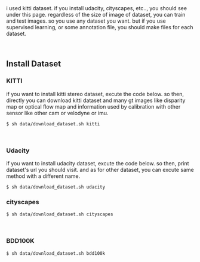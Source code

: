 
&nbsp;

i used kitti dataset. if you install udacity, cityscapes, etc.., you should see under this page. regardless of the size of image of dataset, you can train and test images. so you use any dataset you want. but if you use supervised learning, or some annotation file, you should make files for each dataset.

&nbsp;

## Install Dataset

### KITTI

if you want to install kitti stereo dataset, excute the code below. so then, directly you can download kitti dataset and many gt images like disparity map or optical flow map and information used by calibration with other sensor like other cam or velodyne or imu.

```
$ sh data/download_dataset.sh kitti
```

&nbsp;

### Udacity

if you want to install udacity dataset, excute the code below. so then, print dataset's url you should visit. and as for other dataset, you can excute same method with a different name.

```
$ sh data/download_dataset.sh udacity
```


### cityscapes

```
$ sh data/download_dataset.sh cityscapes
```

&nbsp;

### BDD100K

```
$ sh data/download_dataset.sh bdd100k
```
